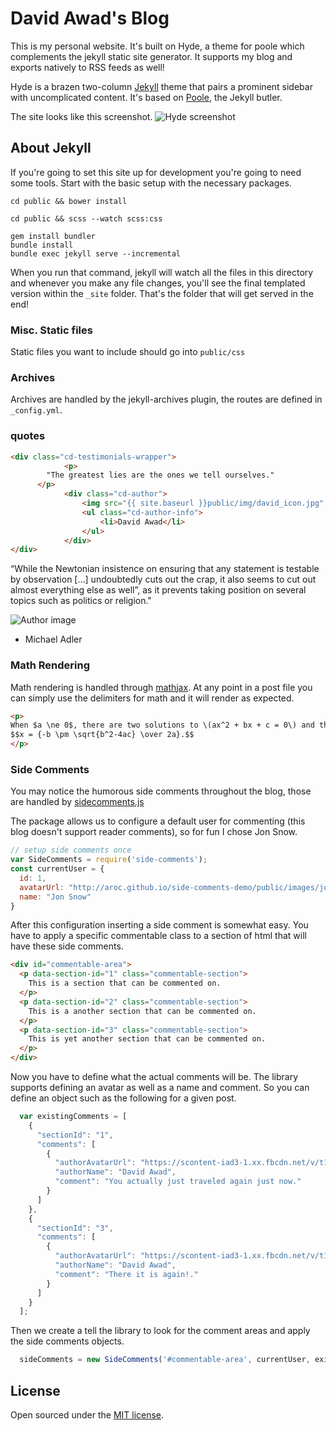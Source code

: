 # David Awad's Blog

This is my personal website. It's built on Hyde, a theme for poole which complements the jekyll static site generator. It supports my blog and exports natively to RSS feeds as well!

Hyde is a brazen two-column [Jekyll](http://jekyllrb.com) theme that pairs a prominent sidebar with uncomplicated content. It's based on [Poole](http://getpoole.com), the Jekyll butler.

The site looks like this screenshot.
![Hyde screenshot](https://f.cloud.github.com/assets/98681/1831228/42af6c6a-7384-11e3-98fb-e0b923ee0468.png)

## About Jekyll
If you're going to set this site up for development you're going to need some tools. Start with the basic setup with the necessary packages.


```
cd public && bower install

cd public && scss --watch scss:css

gem install bundler
bundle install
bundle exec jekyll serve --incremental
```

When you run that command, jekyll will watch all the files in this directory and whenever you make any file changes, you'll see the final templated version within the `_site` folder. That's the folder that will get served in the end!

### Misc. Static files
Static files you want to include should go into `public/css`

### Archives
Archives are handled by the jekyll-archives plugin, the routes are defined in `_config.yml`.



### quotes


```html
<div class="cd-testimonials-wrapper">
			<p>
        "The greatest lies are the ones we tell ourselves."
      </p>
			<div class="cd-author">
				<img src="{{ site.baseurl }}public/img/david_icon.jpg" alt="Author image">
				<ul class="cd-author-info">
					<li>David Awad</li>
				</ul>
			</div>
</div>
```

<div class="cd-testimonials-wrapper">
			<p>
“While the Newtonian insistence on ensuring that any statement is testable by observation […] undoubtedly cuts out the crap, it also seems to cut out almost everything else as well”, as it prevents taking position on several topics such as politics or religion." 
      </p>
			<div class="cd-author">
				<img src="https://lh3.googleusercontent.com/-EmIkaYewYZM/AAAAAAAAAAI/AAAAAAAAGYM/UzH1yuoNiZ0/photo.jpg" alt="Author image">
				<ul class="cd-author-info">
					<li>Michael Adler</li>
				</ul>
			</div>
</div>


### Math Rendering
Math rendering is handled through [mathjax](https://www.mathjax.org/). At any point in a post file you can simply use the delimiters for math and it will render as expected.

```html
<p>
When $a \ne 0$, there are two solutions to \(ax^2 + bx + c = 0\) and they are
$$x = {-b \pm \sqrt{b^2-4ac} \over 2a}.$$
</p>
```

### Side Comments
You may notice the humorous side comments throughout the blog, those are handled by [sidecomments.js](http://aroc.github.io/side-comments-demo/)


The package allows us to configure a default user for commenting (this blog doesn't support reader comments),  so for fun I chose Jon Snow.
```js
// setup side comments once
var SideComments = require('side-comments');
const currentUser = {
  id: 1,
  avatarUrl: "http://aroc.github.io/side-comments-demo/public/images/jon_snow.png",
  name: "Jon Snow"
}
```

After this configuration inserting a side comment is somewhat easy. You have to apply a specific commentable class to a section of html that will have these side comments.

```html
<div id="commentable-area">
  <p data-section-id="1" class="commentable-section">
    This is a section that can be commented on.
  </p>
  <p data-section-id="2" class="commentable-section">
    This is a another section that can be commented on.
  </p>
  <p data-section-id="3" class="commentable-section">
    This is yet another section that can be commented on.
  </p>
</div>
```

Now you have to define what the actual comments will be. The library supports defining an avatar as well as a name and comment. So you can define an object such as the following for a given post.

```js
  var existingComments = [
    {
      "sectionId": "1",
      "comments": [
        {
          "authorAvatarUrl": "https://scontent-iad3-1.xx.fbcdn.net/v/t1.0-1/p40x40/18767456_10209609928627107_8142159910520783435_n.jpg?oh=75aeda682cdf4ebd3cbd505a89f27dc0&oe=5A09013A",
          "authorName": "David Awad",
          "comment": "You actually just traveled again just now."
        }
      ]
    },
    {
      "sectionId": "3",
      "comments": [
        {
          "authorAvatarUrl": "https://scontent-iad3-1.xx.fbcdn.net/v/t1.0-1/p40x40/18767456_10209609928627107_8142159910520783435_n.jpg?oh=75aeda682cdf4ebd3cbd505a89f27dc0&oe=5A09013A",
          "authorName": "David Awad",
          "comment": "There it is again!."
        }
      ]
    }
  ];
```

Then we create a tell the library to look for the comment areas and apply the side comments objects.
```js
  sideComments = new SideComments('#commentable-area', currentUser, existingComments);
```

## License
Open sourced under the [MIT license](LICENSE.md).
